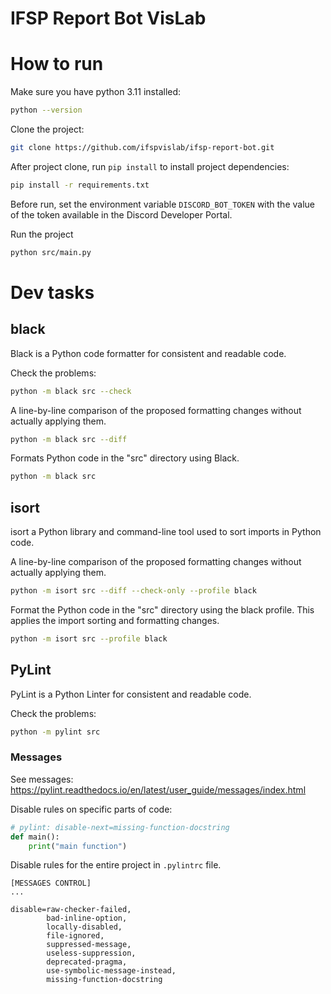 # IFSP Report Bot  VisLab

# How to run

Make sure you have python 3.11 installed:

```bash
python --version
```

Clone the project:
```bash
git clone https://github.com/ifspvislab/ifsp-report-bot.git
```

After project clone, run `pip install` to install project dependencies:

```bash
pip install -r requirements.txt
```

Before run, set the environment variable `DISCORD_BOT_TOKEN` with the value of the token available in the Discord Developer Portal.

Run the project

```bash
python src/main.py
```

# Dev tasks

## black
Black is a Python code formatter for consistent and readable code.

Check the problems:

```bash
python -m black src --check
```


A line-by-line comparison of the proposed formatting changes without actually applying them.
```bash
python -m black src --diff
```

Formats Python code in the "src" directory using Black.
```bash
python -m black src
```

## isort
isort a Python library and command-line tool used to sort imports in Python code.

A line-by-line comparison of the proposed formatting changes without actually applying them.
```bash
python -m isort src --diff --check-only --profile black
```

Format the Python code in the "src" directory using the black profile. This applies the import sorting and formatting changes. 
```bash
python -m isort src --profile black
```



## PyLint
PyLint is a Python Linter for consistent and readable code.

Check the problems:

```bash
python -m pylint src
```

### Messages
See messages: https://pylint.readthedocs.io/en/latest/user_guide/messages/index.html
  

Disable rules on specific parts of code:

```python
# pylint: disable-next=missing-function-docstring
def main():
    print("main function")
```


Disable rules for the entire project in `.pylintrc` file.
```
[MESSAGES CONTROL]
...

disable=raw-checker-failed,
        bad-inline-option,
        locally-disabled,
        file-ignored,
        suppressed-message,
        useless-suppression,
        deprecated-pragma,
        use-symbolic-message-instead,
        missing-function-docstring
```